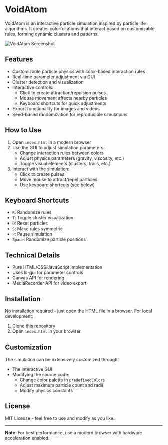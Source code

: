 # VoidAtom

VoidAtom is an interactive particle simulation inspired by particle life algorithms. It creates colorful atoms that interact based on customizable rules, forming dynamic clusters and patterns.

![VoidAtom Screenshot](https://via.placeholder.com/800x500/111111/cccccc?text=VoidAtom+Simulation)

## Features

- Customizable particle physics with color-based interaction rules
- Real-time parameter adjustment via GUI
- Cluster detection and visualization
- Interactive controls:
  - Click to create attraction/repulsion pulses
  - Mouse movement affects nearby particles
  - Keyboard shortcuts for quick adjustments
- Export functionality for images and videos
- Seed-based randomization for reproducible simulations

## How to Use

1. Open `index.html` in a modern browser
2. Use the GUI to adjust simulation parameters:
   - Change interaction rules between colors
   - Adjust physics parameters (gravity, viscosity, etc.)
   - Toggle visual elements (clusters, trails, etc.)
3. Interact with the simulation:
   - Click to create pulses
   - Move mouse to attract/repel particles
   - Use keyboard shortcuts (see below)

## Keyboard Shortcuts

- `R`: Randomize rules
- `T`: Toggle cluster visualization
- `O`: Reset particles
- `S`: Make rules symmetric
- `P`: Pause simulation
- `Space`: Randomize particle positions

## Technical Details

- Pure HTML/CSS/JavaScript implementation
- Uses lil-gui for parameter controls
- Canvas API for rendering
- MediaRecorder API for video export

## Installation

No installation required - just open the HTML file in a browser. For local development:

1. Clone this repository
2. Open `index.html` in your browser

## Customization

The simulation can be extensively customized through:
- The interactive GUI
- Modifying the source code:
  - Change color palette in `predefinedColors`
  - Adjust maximum particle count and radii
  - Modify physics constants

## License

MIT License - feel free to use and modify as you like.

---

**Note**: For best performance, use a modern browser with hardware acceleration enabled.
